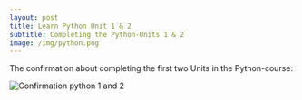 ```yaml
---
layout: post
title: Learn Python Unit 1 & 2
subtitle: Completing the Python-Units 1 & 2
image: /img/python.png
---
```


The confirmation about completing the first two Units in the Python-course:

![Confirmation python 1 and 2](\cleeb94.github.io\img\Pyton_Unit_1_and_2.png)
